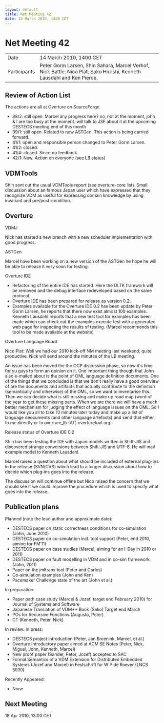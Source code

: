 ```yaml
---
layout: default
title: Net Meeting 42
date: 14 March 2010, 1400 CET
---
```


<script src="https://code.jquery.com/jquery-1.11.1.min.js">
</script>
<script src="/javascripts/edit.js"></script>
<script>setEditButonNm();</script>

# Net Meeting 42

|||
|---|---|
| Date | 14 March 2010, 1400 CET |
| Participants | Peter Gorm Larsen, Shin Sahara, Marcel Verhof, Nick Battle, Nico Plat, Sako Hiroshi, Kenneth Lausdahl and Ken Pierce. |

Review of Action List
---------------------

The actions are all at Overture on SourceForge.

-   38/2: still open. Marcel any progress here? no, not at the moment,
    john & I are too busy at the moment. will talk to JSF about it at
    the upcoming DESTECS meeting end of this month
-   39/1: still open. Related to new ASTGen. This action is being
    carried forward.
-   41/1: open and responsible person changed to Peter Gorm Larsen.
-   41/2: closed.
-   41/4: closed. Since no feedback.
-   42/1: New. Action on everyone (see LB status)

VDMTools
--------

Shin sent out the usual VDMTools report (see overture-core list). Small
discussion about an famous Japan user which have expressed that they
recognize VDM as useful for expressing domain knowledge by using
invariant and pre/post-condition.

Overture
--------

VDMJ

Nick has started a new branch with a new scheduler implementation with
good progress.

ASTGen

Marcel have been working on a new version of the ASTGen he hope he will
be able to release it very soon for testing.

Overture IDE

-   Refactoring of the entire IDE has started. Here the DLTK framwork
    will be removed and the debug interface redeveloped based on the
    same protocol.
-   Overture IDE has been prepared for release as version 0.2.
-   Examples available for the Overture IDE 0.2 has been update by Peter
    Gorm Larsen, he reports that there now exist almost 100 examples.
    Kenneth Lausdahl reports that a new test tool for examples has been
    made which can check out the examples execute test with a generated
    web page for inspecting the results of testing. (Marcel recommends
    this tool to be made available at the website)

Overture Language Board

Nico Plat: Well we had our 2010 kick-off NM meeting last weekend; quite
productive. Nick will send around the minutes of the LB meeting.

An issue has been moved the the OCP discussion phase, so now it's time
for yu guys to form an opinion on it. One important thing though that
John also e-mailed about is the point of OML language definition
documents. One of the things that we concluded is that we don't really
have a good overview of are the documents and artifacts that actually
contribute to the definition (semantically and otherwise) of the OML, so
we want to inventarise this. Then we can decide what is still missing
and make up road map (word of the year to get these missing parts. When
we are there we will have a much better mechanism for judging the effect
of language issues on the OML. So I would like you all to take 10
minutes later today and make up a list of language deocuments (and other
language artefacts) and send that either to me directly or to
overture\_lb (AT) overturetool.org.

Release status of Overture IDE 0.2

Shin has been testing the IDE with Japan models written in Shift-JIS and
discovered strange conversions between Shift-JIS and UTF-8. He will mail
example model to Kenneth Lausdahl.

Marcel raised a question about what should be included of external
plug-ins in the release (SVN/CVS) which lead to a longer discussion
about how to decide which plug-ins goes into the release.

The discussion will continue offline but Nico raised the concern that we
should see if we could improve the procedure which is used to specify
what goes into the release.

Publication plans
-----------------

Planned (note the lead author and approximate date):

-   DESTECS paper on static correctness conditions for co-simulation
    (John, June 2010)
-   DESTECS paper on co-simulation incl. tool support (Peter, end 2010,
    aiming for FM’11)
-   DESTECS paper on case studies (Marcel, aiming for an I-Day in 2010
    or 2011)
-   DESTECS paper on fault modelling in VDM and in co-sim framework
    (John, 2011)
-   Paper on the jmltrans tool (Peter and Carlos)
-   Co-simulation examples (John and Ken)
-   Pacemaker Challenge state of the art (John et al.)

In preparation:

-   Paper path case study (Marcel & Jozef, target end February 2010) for
    Journal of Systems and Software
-   Japanese Translation of VDM++ Book (Sako) Target end March
-   POs for Recursive Functions (Augusto, Peter)
-   CT (Kenneth, Peter, Nick)

In review: In press:

-   DESTECS project introduction (Peter, Jan Broenink, Marcel, et al.)
-   Overture Introductory paper aimed at ACM SE Notes (Peter, Nick,
    Miguel, John, Kenneth, Marcel)
-   New proof paper (Sander, Peter, Jozef) accepted to SAC
-   Formal Semantics of a VDM Extension for Distributed Embedded Systems
    (Jozef and Marcel) in Festschrift for W P de Roever (LNCS 5930)

Recently Appeared:

-   None

Next Meeting
------------

18 Apr 2010, 13:00 CET

   <div id="edit_page_div"></div>